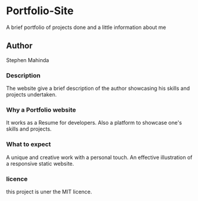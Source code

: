 # Portfolio-Site
A brief portfolio of projects done and a little information about me

## Author  
Stephen Mahinda

### Description
The website give a brief description of the author showcasing his skills and projects undertaken.

### Why a Portfolio website
It works as a Resume for developers. Also a platform to showcase one's skills and projects.

### What to expect
A unique and creative work with a personal touch.
An effective illustration of a responsive static website. 

### licence 
this project is uner the MIT licence.
